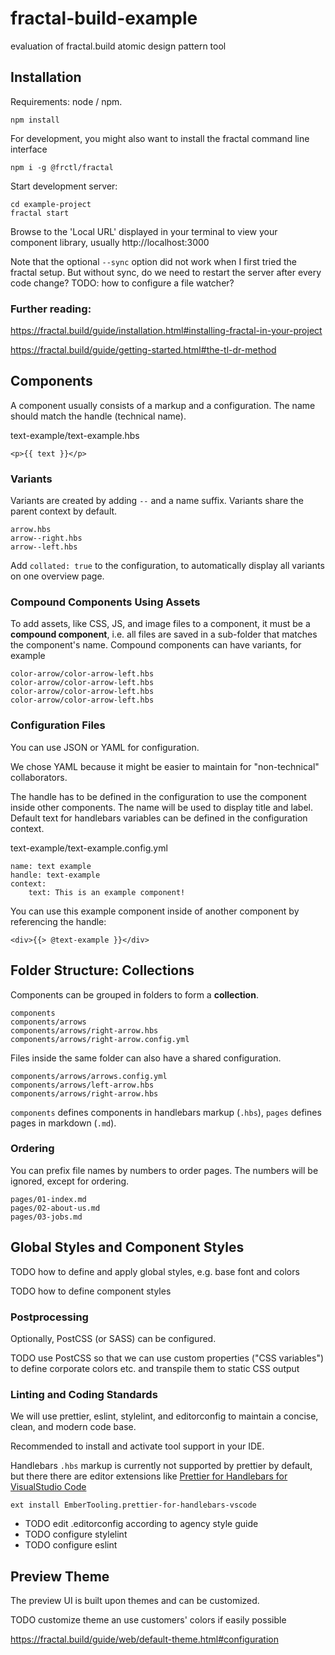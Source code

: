 # fractal-build-example
evaluation of fractal.build atomic design pattern tool

## Installation

Requirements: node / npm.

`npm install`

For development, you might also want to install the fractal command line interface

`npm i -g @frctl/fractal`

Start development server:

```
cd example-project
fractal start
```

Browse to the 'Local URL' displayed in your terminal to view your component library, usually
http://localhost:3000

Note that the optional `--sync` option did not work when I first tried the fractal setup.
But without sync, do we need to restart the server after every code change?
TODO: how to configure a file watcher?

### Further reading:

https://fractal.build/guide/installation.html#installing-fractal-in-your-project

https://fractal.build/guide/getting-started.html#the-tl-dr-method

## Components

A component usually consists of a markup and a configuration.
The name should match the handle (technical name).

text-example/text-example.hbs

```
<p>{{ text }}</p>
```

### Variants

Variants are created by adding `--` and a name suffix.
Variants share the parent context by default.

```
arrow.hbs
arrow--right.hbs
arrow--left.hbs
```

Add `collated: true` to the configuration, to automatically display all variants on one overview page.


### Compound Components Using Assets

To add assets, like CSS, JS, and image files to a component, it must be a **compound component**, i.e.
all files are saved in a sub-folder that matches the component's name.
Compound components can have variants, for example

```
color-arrow/color-arrow-left.hbs
color-arrow/color-arrow-left.hbs
color-arrow/color-arrow-left.hbs
color-arrow/color-arrow-left.hbs
```

### Configuration Files

You can use JSON or YAML for configuration.

We chose YAML because it might be easier to maintain for "non-technical" collaborators.

The handle has to be defined in the configuration to use the component inside other components.
The name will be used to display title and label.
Default text for handlebars variables can be defined in the configuration context.

text-example/text-example.config.yml

```
name: text example
handle: text-example
context:
    text: This is an example component!
```

You can use this example component inside of another component by referencing the handle:

```
<div>{{> @text-example }}</div>
```

## Folder Structure: Collections

Components can be grouped in folders to form a **collection**.

```
components
components/arrows
components/arrows/right-arrow.hbs
components/arrows/right-arrow.config.yml
```

Files inside the same folder can also have a shared configuration.

```
components/arrows/arrows.config.yml
components/arrows/left-arrow.hbs
components/arrows/right-arrow.hbs
```

`components` defines components in handlebars markup (`.hbs`),
`pages` defines pages in markdown (`.md`).

### Ordering

You can prefix file names by numbers to order pages.
The numbers will be ignored, except for ordering.

```
pages/01-index.md
pages/02-about-us.md
pages/03-jobs.md
```

## Global Styles and Component Styles

TODO how to define and apply global styles, e.g. base font and colors

TODO how to define component styles

### Postprocessing

Optionally, PostCSS (or SASS) can be configured.

TODO use PostCSS so that we can use custom properties ("CSS variables")
to define corporate colors etc. and transpile them to static CSS output

### Linting and Coding Standards

We will use prettier, eslint, stylelint, and editorconfig
to maintain a concise, clean, and modern code base.

Recommended to install and activate tool support in your IDE.

Handlebars `.hbs` markup is currently not supported by prettier by default,
but there there are editor extensions like
[Prettier for Handlebars for VisualStudio Code](https://marketplace.visualstudio.com/items?itemName=EmberTooling.prettier-for-handlebars-vscode)

`ext install EmberTooling.prettier-for-handlebars-vscode`

* TODO edit .editorconfig according to agency style guide
* TODO configure stylelint
* TODO configure eslint

## Preview Theme

The preview UI is built upon themes and can be customized.

TODO customize theme an use customers' colors if easily possible

https://fractal.build/guide/web/default-theme.html#configuration
